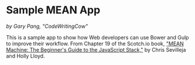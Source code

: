 # Sample MEAN App
_by Gary Pang, "CodeWritingCow"_

This is a sample app to show how Web developers can use Bower and Gulp to improve their workflow. From Chapter 19 of the Scotch.io book, ["MEAN Machine: The Beginner's Guide to the JavaScript Stack,"](https://leanpub.com/mean-machine) by Chris Sevilleja and Holly Lloyd.